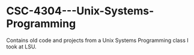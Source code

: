CSC-4304---Unix-Systems-Programming
===================================

Contains old code and projects from a Unix Systems Programming class I took at LSU.